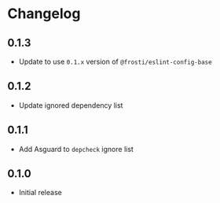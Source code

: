 # Changelog

## 0.1.3

- Update to use `0.1.x` version of `@frosti/eslint-config-base`

## 0.1.2

- Update ignored dependency list

## 0.1.1

- Add Asguard to `depcheck` ignore list

## 0.1.0

- Initial release
